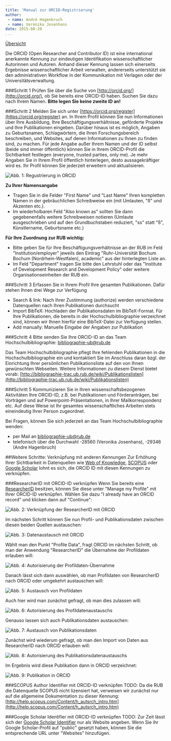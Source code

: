 ```yaml
---
title: 'Manual zur ORCID-Registrierung'
author:
 - name: André Hagenbruch
 - name: Veronika Josenhans
date: 2015-08-20
...
```

[Übersicht](/)

Die ORCID (Open Researcher and Contributor ID) ist eine international anerkannte Kennung zur eindeutigen Identifikation wissenschaftlicher Autorinnen und Autoren. Anhand dieser Kennung lassen sich einerseits Ergebnisse wissenschaftlicher Arbeit verwalten, andererseits unterstützt sie den administrativen Workflow in der Kommunikation mit Verlagen oder der Universitätsverwaltung. 

###Schritt 1
Prüfen Sie über die Suche von [http://orcid.org/](http://orcid.org/), ob Sie bereits eine ORCID-ID haben. Suchen Sie dazu nach Ihrem Namen. **Bitte legen Sie keine zweite ID an!**

###Schritt 2
Melden Sie sich unter [https://orcid.org/register](https://orcid.org/register) an. In Ihrem Profil können Sie nun Informationen über Ihre Ausbildung, Ihre Beschäftigungsverhältnisse, geförderte Projekte und Ihre Publikationen eingeben. Darüber hinaus ist es möglich, Angaben zu Geburtsnamen, Schlagwörtern, die Ihren Forschungsbereich beschreiben, und Websites, auf denen Informationen zu Ihnen zu finden sind, zu machen. Für jede Angabe außer Ihrem Namen und der ID selbst (beide sind immer öffentlich) können Sie in Ihrem ORCID-Profil die Sichtbarkeit festlegen (everyone, trusted parties, only me). Je mehr Angaben Sie in Ihrem Profil öffentlich hinterlegen, desto aussagekräftiger wird es. Ihr Profil können Sie jederzeit erweitern und aktualisieren.

![Abb. 1: Regustrierung in ORCID](img/orcid2.jpg)

**Zu Ihrer Namensangabe**

   * Tragen Sie in die Felder "First Name" und "Last Name" Ihren kompletten Namen in der gebräuchlichen Schreibweise ein (mit Umlauten, "ß" und Akzenten etc.).
   * Im wiederholbaren Feld "Also known as" sollten Sie dann gegebenenfalls weitere Schreibweisen notieren (Umlaute ausgeschrieben und auf den Grundbuchstaben reduziert, "ss" statt "ß", Künstlername, Geburtsname etc.)

**Für Ihre Zuordnung zur RUB wichtig:**

   * Bitte geben Sie für Ihre Beschäftigungsverhältnisse an der RUB im Feld "Institution/employer" jeweils den Eintrag "Ruhr-Universität Bochum Bochum (Nordrhein-Westfalen), academic" aus der hinterlegten Liste an. 
   * Im Feld "Department" tragen Sie bitte den Lehrstuhl oder das "Institute of Development Research and Development Policy" oder weitere Organisationseinheiten der RUB ein.

###Schritt 3
Erfassen Sie in Ihrem Profil Ihre gesamten Publikationen. Dafür stehen Ihnen drei Wege zur Verfügung

   * Search & link: Nach Ihrer Zustimmung (authorize) werden verschiedene Datenquellen nach Ihren Publikationen durchsucht
   * Import BibTeX: Hochladen der Publikationsdaten im BibTeX-Format. Für Ihre Publikationen, die bereits in der Hochschulbibliographie verzeichnet sind, können wir Ihnen hierfür eine BibTeX-Datei zur Verfügung stellen.
   *  Add manually: Manuelle Eingabe der Angaben zur Publikation

###Schritt 4
Bitte senden Sie Ihre ORCID-ID an das Team Hochschulbibliographie: [bibliographie-ub@rub.de](mailto:bibliographie-ub@rub.de)

Das Team Hochschulbibliographie pflegt Ihre fehlenden Publikationen in die Hochschulbibliographie ein und kontaktiert Sie im Anschluss daran bzgl. der Einrichtung Ihrer persönlichen Publikationsliste auf den von Ihnen gewünschten Webseiten.
Weitere Informationen zu diesem Dienst bietet vorab: [http://bibliographie-trac.ub.rub.de/wiki/Publikationslisten](http://bibliographie-trac.ub.rub.de/wiki/Publikationslisten)

###Schritt 5
Kommunizieren Sie in Ihren wissenschaftsbezogenen Aktivitäten Ihre ORCID-ID, z.B. bei Publikationen und Förderanträgen, bei Vorträgen und auf Powerpoint-Präsentationen, in Ihrer Mailkorrespondenz etc. Auf diese Weise ist Ihr gesamtes wissenschaftliches Arbeiten stets eineindeutig Ihrer Person zugeordnet.

Bei Fragen, können Sie sich jederzeit an das Team Hochschulbibliographie wenden:

* per Mail an [bibliographie-ub@rub.de](mailto:bibliographie-ub@rub.de)
* telefonisch über die Durchwahl -28560 (Veronika Josenhans), -29346 (Andre Hagenbruch)

##Weitere Schritte: Verknüpfung mit anderen Kennungen
Zur Erhöhung Ihrer Sichtbarkeit in Datenquellen wie [Web of Knowledge](http://webofknowledge.com/), [SCOPUS](http://www.scopus.com/) oder [Google Scholar](https://scholar.google.de/) lohnt es sich, die ORCID ID mit diesen Kennungen zu verknüpfen.

###ResearcherID mit ORCID-ID verknüpfen
Wenn Sie bereits eine [ResearcherID](http://www.researcherid.com/) besitzen, können Sie diese unter "Manage my Profile" mit Ihrer ORCID-ID verknüpfen. Wählen Sie dazu "I already have an ORCID record" und klicken dann auf "Continue":

![Abb. 2: Verknüpfung der ResearcherID mit ORCID](img/orcid1.jpg)

Im nächsten Schritt können Sie nun Profil- und Publikationsdaten zwischen diesen beiden Quellen austauschen:

![Abb. 3: Datenaustausch mit ORCID](img/orcid3.jpg)

Wählt man den Punkt "Profile Data", fragt ORCID im nächsten Schritt, ob man der Anwendung "ResearcherID" die Übernahme der Profildaten erlauben will:

![Abb. 4: Autorisierung der Profildaten-Übernahme](img/orcid4.jpg)

Danach lässt sich dann auswählen, ob man Profildaten von ResearcherID nach ORCID oder umgekehrt austauschen will:

![Abb. 5: Austausch von Profildaten](img/orcid5.jpg)

Auch hier wird man zunächst gefragt, ob man dies zulassen will:

![Abb. 6: Autorisierung des Profildatenaustauschs](img/orcid6.jpg)

Genauso lassen sich auch Publikationsdaten austauschen:

![Abb. 7: Austausch von Publikationsdaten](img/orcid7.jpg)

Zunächst wird wiederum gefragt, ob man den Import von Daten aus ResearcherID nach ORCID erlauben will:

![Abb. 8: Autorisierung des Publikationsdatenaustauschs](img/orcid8.jpg)

Im Ergebnis wird diese Publikation dann in ORCID verzeichnet:

![Abb. 9: Publikation in ORCID](img/orcid9.jpg)

###SCOPUS Author Identifier mit ORCID-ID verknüpfen
TODO: Da die RUB die Datenquelle SCOPUS nicht lizensiert hat, verweisen wir zunächst nur auf die allgemeine Dokumentation zu dieser Kennung: [http://help.scopus.com/Content/h_autsrch_intro.htm](http://help.scopus.com/Content/h_autsrch_intro.htm)

###Google Scholar Identifier mit ORCID-ID verknüpfen
TODO: Zur Zeit lässt sich der [Google Scholar Identifier](https://scholar.google.nl/citations?hl=en) nur als Website angeben. Wenn Sie ihr Google Scholar-Profil auf "public" gesetzt haben, können Sie die entsprechende URL unter "Websites" hinzufügen.